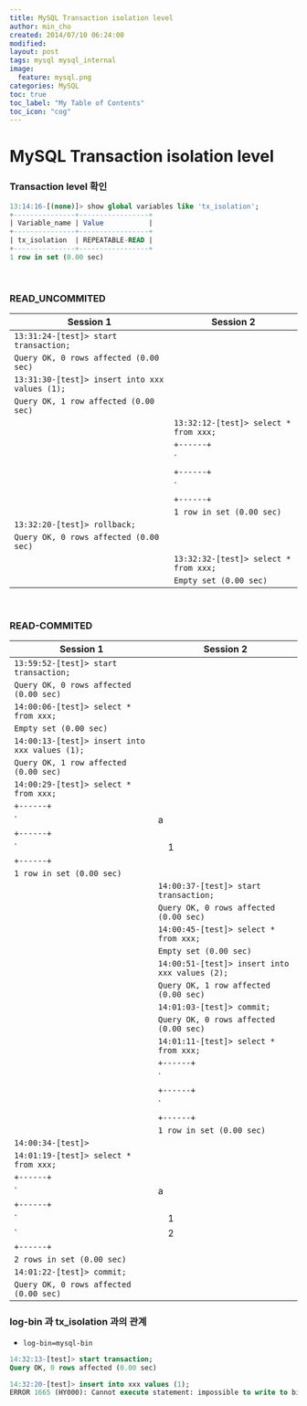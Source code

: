 ```yaml
---
title: MySQL Transaction isolation level
author: min_cho
created: 2014/07/10 06:24:00
modified:
layout: post
tags: mysql mysql_internal
image:
  feature: mysql.png
categories: MySQL
toc: true
toc_label: "My Table of Contents"
toc_icon: "cog"
---
```


# MySQL Transaction isolation level

### Transaction level 확인

```sql
13:14:16-[(none)]> show global variables like 'tx_isolation';
+---------------+-----------------+
| Variable_name | Value           |
+---------------+-----------------+
| tx_isolation  | REPEATABLE-READ |
+---------------+-----------------+
1 row in set (0.00 sec)
```
 

### READ_UNCOMMITED

| Session 1 | Session 2 |
|---------|--------|
|`13:31:24-[test]> start transaction;`| |
|`Query OK, 0 rows affected (0.00 sec)`| |
|`13:31:30-[test]> insert into xxx values (1);`| |
|`Query OK, 1 row affected (0.00 sec)` | |
| |`13:32:12-[test]> select * from xxx;`|
| |`+------+`|
| |`| a    |`|
| |`+------+`|
| |`|    1 |`|
| |`+------+`|
| |`1 row in set (0.00 sec)`|
|`13:32:20-[test]> rollback;`| |
|`Query OK, 0 rows affected (0.00 sec)`| |
| |`13:32:32-[test]> select * from xxx;`|
| |`Empty set (0.00 sec)`|

 

### READ-COMMITED

| Session 1 | Session 2 |
|---------|--------|
|`13:59:52-[test]> start transaction;`| |
|`Query OK, 0 rows affected (0.00 sec)`| |
|`14:00:06-[test]> select * from xxx;`| |
|`Empty set (0.00 sec)   `| |
|`14:00:13-[test]> insert into xxx values (1); `| |
|`Query OK, 1 row affected (0.00 sec)   `| |
|`14:00:29-[test]> select * from xxx; `| |
|`+------+ `| |
|`| a    | `| |
|`+------+ `| |
|`|    1 | `| |
|`+------+ `| |
|`1 row in set (0.00 sec)`| |
| |`14:00:37-[test]> start transaction; `|
| |`Query OK, 0 rows affected (0.00 sec)   `|
| |`14:00:45-[test]> select * from xxx; `|
| |`Empty set (0.00 sec)   `|
| |`14:00:51-[test]> insert into xxx values (2); `|
| |`Query OK, 1 row affected (0.00 sec)   `|
| |`14:01:03-[test]> commit; `|
| |`Query OK, 0 rows affected (0.00 sec)   `|
| |`14:01:11-[test]> select * from xxx; `|
| |`+------+ `|
| |`| a    | `|
| |`+------+ `|
| |`|    2 | `|
| |`+------+ `|
| |`1 row in set (0.00 sec)`|
|`14:00:34-[test]>`| |
|`14:01:19-[test]> select * from xxx;`| |
|`+------+ `| |
|`| a    | `| |
|`+------+ `| |
|`|    1 | `| |
|`|    2 | `| |
|`+------+ `| |
|`2 rows in set (0.00 sec)`| |
|`14:01:22-[test]> commit;`| |
|`Query OK, 0 rows affected (0.00 sec)`| |


### log-bin 과 tx_isolation 과의 관계
* ```log-bin=mysql-bin```

```sql
14:32:13-[test]> start transaction;
Query OK, 0 rows affected (0.00 sec)

14:32:20-[test]> insert into xxx values (1);
ERROR 1665 (HY000): Cannot execute statement: impossible to write to binary log since BINLOG_FORMAT = STATEMENT and at least one table uses a storage engine limited to row-based logging. InnoDB is limited to row-logging when transaction isolation level is READ COMMITTED or READ UNCOMMITTED.
```
